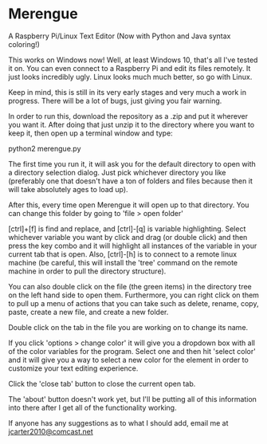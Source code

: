 # Merengue
A Raspberry Pi/Linux Text Editor (Now with Python and Java syntax coloring!)

This works on Windows now! Well, at least Windows 10, that's all I've tested it on.  You can even connect to a Raspberry Pi and edit its files remotely.  It just looks incredibly ugly.  Linux looks much much better, so go with Linux.

Keep in mind, this is still in its very early stages and very much a work in progress.  There will be a lot of bugs, just giving you fair warning.

In order to run this, download the repository as a .zip and put it wherever you want it.  After doing that just unzip it to the directory where you want to keep it, then open up a terminal window and type:

  python2 merengue.py

The first time you run it, it will ask you for the default directory to open with a directory selection dialog.  Just pick whichever directory you like (preferably one that doesn't have a ton of folders and files because then it will take absolutely ages to load up).

After this, every time open Merengue it will open up to that directory.
You can change this folder by going to 'file > open folder'

[ctrl]+[f] is find and replace, and [ctrl]-[q] is variable highlighting.  Select whichever variable you want by click and drag (or double click) and then press the key combo and it will highlight all instances of the variable in your current tab that is open. Also, [ctrl]-[h] is to connect to a remote linux machine (be careful, this will install the 'tree' command on the remote machine in order to pull the directory structure).

You can also double click on the file (the green items) in the directory tree on the left hand side to open them. Furthermore, you can right click on them to pull up a menu of actions that you can take such as delete, rename, copy, paste, create a new file, and create a new folder.

Double click on the tab in the file you are working on to change its name.

If you click 'options > change color' it will give you a dropdown box with all of the color variables for the program.  Select one and then hit 'select color' and it will give you a way to select a new color for the element in order to customize your text editing experience.

Click the 'close tab' button to close the current open tab.

The 'about' button doesn't work yet, but I'll be putting all of this information into there after I get all of the functionality working.

If anyone has any suggestions as to what I should add, email me at jcarter2010@comcast.net

